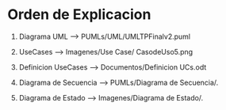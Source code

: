 # Orden de Explicacion

1. Diagrama UML --> PUMLs/UML/UMLTPFinalv2.puml

2. UseCases --> Imagenes/Use Case/ CasodeUso5.png

3. Definicion UseCases --> Documentos/Definicion UCs.odt

4. Diagrama de Secuencia --> PUMLs/Diagrama de Secuencia/.

5. Diagrama de Estado --> Imagenes/Diagrama de Estado/.
